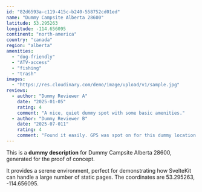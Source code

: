 ```yaml
---
id: "82d6593a-c119-415c-b240-558752cd01ed"
name: "Dummy Campsite Alberta 28600"
latitude: 53.295263
longitude: -114.656095
continent: "north-america"
country: "canada"
region: "alberta"
amenities:
  - "dog-friendly"
  - "ATV-access"
  - "fishing"
  - "trash"
images:
  - "https://res.cloudinary.com/demo/image/upload/v1/sample.jpg"
reviews:
  - author: "Dummy Reviewer A"
    date: "2025-01-05"
    rating: 4
    comment: "A nice, quiet dummy spot with some basic amenities."
  - author: "Dummy Reviewer B"
    date: "2025-07-011"
    rating: 4
    comment: "Found it easily. GPS was spot on for this dummy location."
---
```


This is a **dummy description** for Dummy Campsite Alberta 28600, generated for the proof of concept.

It provides a serene environment, perfect for demonstrating how SvelteKit can handle a large number of static pages. The coordinates are 53.295263, -114.656095.

